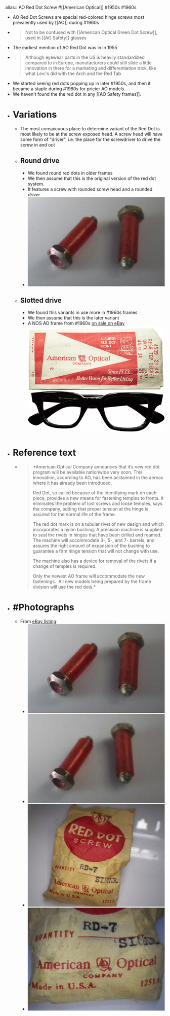 alias:: AO Red Dot Screw
#[[American Optical]] #1950s #1960s

- AO Red Dot Screws are special red-colored hinge screws most prevalently used by [[AO]] during #1960s
- > Not to be confused with [[American Optical Green Dot Screw]], used in [[AO Safety]] glasses
- The earliest mention of AO Red Dot was in in 1955
- > Although eyewear parts in the US is heavily standardized compared to in Europe, manufacturers could still slide a little innovation in there for a marketing and differentiation trick, like what Levi's did with the Arch and the Red Tab
- We started seeing red dots popping up in later #1950s, and then it became a staple during #1960s for pricier AO models.
- We haven't found the the red dot in any [[AO Safety frames]].
- # Variations
	- The most conspicuous place to determine variant of the Red Dot is most likely to be at the screw exposed head. A screw head will have some form of "driver", i.e. the place for the screwdriver to drive the screw in and out
	- ## Round drive
		- We found round red dots in older frames
		- We then assume that this is the original version of the red dot system.
		- It features a screw with rounded screw head and a rounded *driver*
		- ![ao_red_dot.jpg](../assets/ao_reddot_screws_0.jpg)
	- ## Slotted drive
		- We found this variants in use more in #1960s frames
		- We then assume that this is the later variant
		- A NOS AO frame from #1960s [on sale on eBay](https://www.ebay.com/itm/286132140549)
		  ![ao_frame_red_dot.webp](../assets/ao_frame_red_dot_1744285685979_0.webp)
- # Reference text
	- > *American Optical Company announces that it’s new red dot program will be available nationwide very soon. This innovation, according to AO, has been acclaimed in the aereas where it has already been introduced.
	  >
	  > Red Dot, so called because of the identifying mark on each piece, provides a new means for fastening temples to fronts. It eliminates the problem of lost screws and loose temples, says the company, adding that proper tension at the hinge is assured for the normal life of the frame.
	  >
	  > The red dot mark is on a tubular rivet of new design and which incorporates a nylon bushing. A precision machine is supplied to seal the rivets in hinges that have been drilled and reamed. The machine will accommodate 3-, 5-, and 7- barrels, and assures the right amount of expansion of the bushing to guarantee a firm hinge tension that will not change with use.
	  >
	  > The machine also has a device for removal of the rivets if a change of temples is required.
	  >
	  > Only the newest AO frame will accommodate the new fastenings.  All new models being prepared by the frame division will use the red dots.*
- # #Photographs
	- From [eBay listing](https://www.ebay.com/itm/281975157212):
		- ![ao_red_dot.jpg](../assets/ao_reddot_screws_0.jpg)
		- ![ao_red_dot_close.webp](../assets/ao_reddot_screws2_0.webp)
		- ![ao_red_dot_bag.webp](../assets/ao_reddot_packaging_0.webp)
		- ![ao_red_dot_bag_close.webp](../assets/ao_reddot_bag_closeup_0.webp)